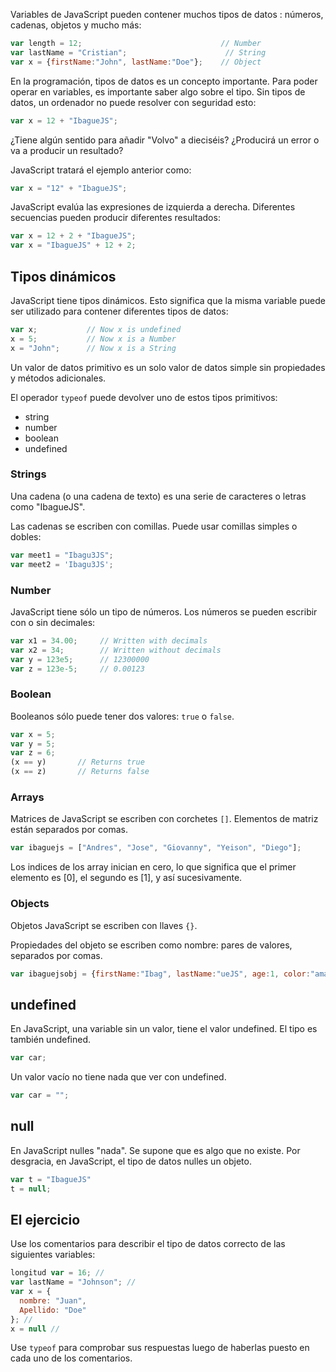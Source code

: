 Variables de JavaScript pueden contener muchos tipos de datos : números, cadenas, objetos y mucho más:

```js
var length = 12;                               // Number
var lastName = "Cristian";                      // String
var x = {firstName:"John", lastName:"Doe"};    // Object
```

En la programación, tipos de datos es un concepto importante. Para poder operar
en variables, es importante saber algo sobre el tipo. Sin tipos de datos, un
ordenador no puede resolver con seguridad esto:

```js
var x = 12 + "IbagueJS";
```

¿Tiene algún sentido para añadir "Volvo" a dieciséis? ¿Producirá un error o va a
producir un resultado?

JavaScript tratará el ejemplo anterior como:

```js
var x = "12" + "IbagueJS";
```

JavaScript evalúa las expresiones de izquierda a derecha. Diferentes secuencias
pueden producir diferentes resultados:

```js
var x = 12 + 2 + "IbagueJS";
var x = "IbagueJS" + 12 + 2;
```

## Tipos dinámicos
JavaScript tiene tipos dinámicos. Esto significa que la misma variable puede ser
utilizado para contener diferentes tipos de datos:

```js
var x;           // Now x is undefined
x = 5;           // Now x is a Number
x = "John";      // Now x is a String
```

Un valor de datos primitivo es un solo valor de datos simple sin propiedades y
métodos adicionales.

El operador `typeof` puede devolver uno de estos tipos primitivos:

* string
* number
* boolean
* undefined


### Strings
Una cadena (o una cadena de texto) es una serie de caracteres o letras como
"IbagueJS".

Las cadenas se escriben con comillas. Puede usar comillas simples o dobles:

```js
var meet1 = "Ibagu3JS";
var meet2 = 'Ibagu3JS';
```

### Number
JavaScript tiene sólo un tipo de números. Los números se pueden escribir con o
sin decimales:

```js
var x1 = 34.00;     // Written with decimals
var x2 = 34;        // Written without decimals
var y = 123e5;      // 12300000
var z = 123e-5;     // 0.00123
```

### Boolean
Booleanos sólo puede tener dos valores: `true` o `false`.

```js
var x = 5;
var y = 5;
var z = 6;
(x == y)       // Returns true
(x == z)       // Returns false 
```

### Arrays
Matrices de JavaScript se escriben con corchetes `[]`. Elementos de matriz están
separados por comas.

```js
var ibaguejs = ["Andres", "Jose", "Giovanny", "Yeison", "Diego"];
```

Los indices de los array inician en cero, lo que significa que el primer
elemento es [0], el segundo es [1], y así sucesivamente.

### Objects
Objetos JavaScript se escriben con llaves `{}`.

Propiedades del objeto se escriben como nombre: pares de valores, separados por
comas.

```js
var ibaguejsobj = {firstName:"Ibag", lastName:"ueJS", age:1, color:"amarillo"};
```

## undefined
En JavaScript, una variable sin un valor, tiene el valor undefined. El tipo es
también undefined.

```js
var car;
```

Un valor vacío no tiene nada que ver con undefined.

```js
var car = "";
```

## null
En JavaScript nulles "nada". Se supone que es algo que no existe. Por desgracia,
en JavaScript, el tipo de datos nulles un objeto.

```js
var t = "IbagueJS"
t = null; 
```

## El ejercicio
Use los comentarios para describir el tipo de datos correcto de las siguientes
variables:

```js
longitud var = 16; //
var lastName = "Johnson"; //
var x = {
  nombre: "Juan",
  Apellido: "Doe"
}; //
x = null //
```

Use `typeof` para comprobar sus respuestas luego de haberlas puesto en cada uno
de los comentarios.
